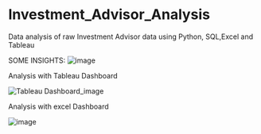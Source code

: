 # Investment_Advisor_Analysis
Data analysis of raw Investment Advisor data using Python, SQL,Excel and Tableau

SOME INSIGHTS:
![image](https://user-images.githubusercontent.com/49581335/193415914-8e1b207b-090e-4b60-9739-319672c56e7e.png)

Analysis with Tableau Dashboard

![Tableau Dashboard_image](https://user-images.githubusercontent.com/49581335/193415656-02d6a1e0-dc17-47b4-a726-1eb121d9febb.png)

Analysis with excel Dashboard

![image](https://user-images.githubusercontent.com/49581335/193416132-bca2c762-fc6b-42ae-9549-25ffacc31d4a.png)
